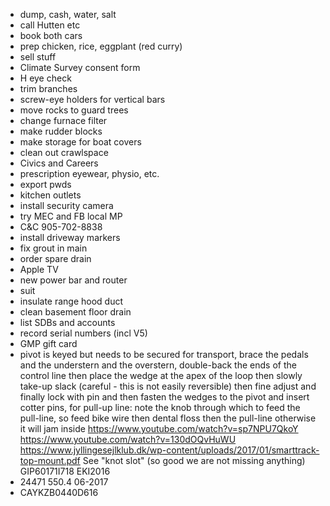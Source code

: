 - dump, cash, water, salt
- call Hutten etc
- book both cars
- prep chicken, rice, eggplant (red curry)
- sell stuff
- Climate Survey consent form
- H eye check
- trim branches
- screw-eye holders for vertical bars
- move rocks to guard trees
- change furnace filter
- make rudder blocks
- make storage for boat covers
- clean out crawlspace
- Civics and Careers
- prescription eyewear, physio, etc.
- export pwds
- kitchen outlets
- install security camera
- try MEC and FB local MP
- C&C 905-702-8838
- install driveway markers
- fix grout in main
- order spare drain
- Apple TV
- new power bar and router
- suit
- insulate range hood duct
- clean basement floor drain
- list SDBs and accounts
- record serial numbers (incl V5)
- GMP gift card
- pivot is keyed but needs to be secured for transport, brace the pedals and the understern and the overstern, double-back the ends of the control line then place the wedge at the apex of the loop then slowly take-up slack (careful - this is not easily reversible) then fine adjust and finally lock with pin and then fasten the wedges to the pivot and insert cotter pins, for pull-up line: note the knob through which to feed the pull-line, so feed bike wire then dental floss then the pull-line otherwise it will jam inside https://www.youtube.com/watch?v=sp7NPU7QkoY https://www.youtube.com/watch?v=130dOQvHuWU https://www.jyllingesejlklub.dk/wp-content/uploads/2017/01/smarttrack-top-mount.pdf See "knot slot" (so good we are not missing anything) GIP60171I718 EKI2016
- 24471 550.4 06-2017
- CAYKZB0440D616